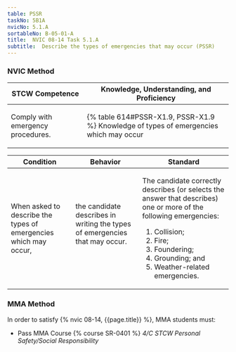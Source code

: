 ```yaml
---
table: PSSR
taskNo: 5B1A
nvicNo: 5.1.A 
sortableNo: B-05-01-A
title:  NVIC 08-14 Task 5.1.A 
subtitle:  Describe the types of emergencies that may occur (PSSR)
---
```






### NVIC Method

<a style="display:none;" onclick="togglevisibility('nvic_methods')" >Show NVIC method.</a>

<div id='nvic_methods' class='show'>

<table>
<thead>
<tr>
<th class='forty'> STCW Competence </th>
<th class='sixty'> Knowledge, Understanding, and Proficiency </th>
</tr>
</thead>

<tbody>
<tr><td markdown='1'>

Comply with emergency procedures.

</td><td markdown='1'>

{% table 614#PSSR-X1.9, PSSR-X1.9 %} Knowledge of types of emergencies which may occur

</td></tr>


</tbody>
</table>


<table>
<thead>
<tr><th class='twenty'>  Condition </th><th class='twenty'> Behavior </th><th  class='sixty'>Standard </th></tr>
</thead>
<tbody >



<tr><td markdown='1'>

When asked to describe the types of emergencies which may occur,

</td><td markdown='1'>

the candidate describes in writing the types of emergencies that may occur.

<br>

<div class="tooltip" markdown='1'>



</div>


</td><td markdown='1'>

The candidate correctly describes (or selects the answer that describes) one or more of the following emergencies:
 
1. Collision; 
2. Fire; 
3. Foundering; 
4. Grounding; and 
5. Weather-related emergencies.

</td></tr>
</tbody>
</table>
</div>


### MMA Method

In order to satisfy  {% nvic 08-14, {{page.title}}  %}, MMA students must:

* Pass MMA Course {% course SR-0401 %}  *4/C STCW Personal Safety/Social Responsibility*